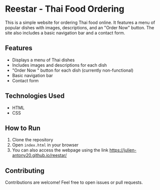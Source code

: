 # Reestar - Thai Food Ordering
This is a simple website for ordering Thai food online. It features a menu of popular dishes with images, descriptions, and an "Order Now" button. The site also includes a basic navigation bar and a contact form.
## Features
*   Displays a menu of Thai dishes
*   Includes images and descriptions for each dish
*   "Order Now
" button for each dish (currently non-functional)
*   Basic navigation bar
*   Contact form
## Technologies Used
*   HTML
*   CSS
## How to Run
1.  Clone the repository
2.  Open `index.html` in your browser
3.  You can also access the webpage using the link https://julien-antony20.github.io/reestar/
## Contributing
Contributions are welcome! Feel
 free to open issues or pull requests.
